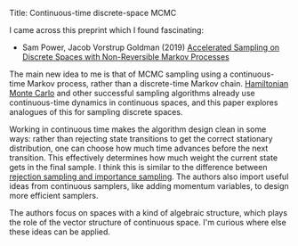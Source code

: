 Title: Continuous-time discrete-space MCMC

I came across this preprint which I found fascinating:

- Sam Power, Jacob Vorstrup Goldman (2019) [Accelerated Sampling on Discrete Spaces with Non-Reversible Markov Processes][arxiv]

[arxiv]: https://arxiv.org/abs/1912.04681

The main new idea to me is that of MCMC sampling using a continuous-time Markov process, rather than a discrete-time Markov chain. [Hamiltonian Monte Carlo][hmc] and other successful sampling algorithms already use continuous-time dynamics in continuous spaces, and this paper explores analogues of this for sampling discrete spaces.

[hmc]: https://arxiv.org/abs/1701.02434

Working in continuous time makes the algorithm design clean in some ways: rather than rejecting state transitions to get the correct stationary distribution, one can choose how much time advances before the next transition. This effectively determines how much weight the current state gets in the final sample. I think this is similar to the difference between [rejection sampling and importance sampling][jordan]. The authors also import useful ideas from continuous samplers, like adding momentum variables, to design more efficient samplers.

[jordan]: https://people.eecs.berkeley.edu/~jordan/courses/260-spring10/lectures/lecture17.pdf

The authors focus on spaces with a kind of algebraic structure, which plays the role of the vector structure of continuous space. I'm curious where else these ideas can be applied.
